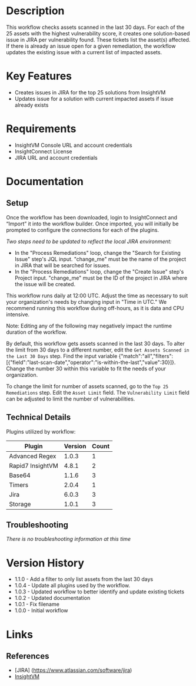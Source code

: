 # Description

This workflow checks assets scanned in the last 30 days. For each of the 25 assets with the highest vulnerability score, it creates one solution-based issue in JIRA per vulnerability found. These tickets list the asset(s) affected. If there is already an issue open for a given remediation, the workflow updates the existing issue with a current list of impacted assets.

# Key Features

* Creates issues in JIRA for the top 25 solutions from InsightVM
* Updates issue for a solution with current impacted assets if issue already exists

# Requirements

* InsightVM Console URL and account credentials
* InsightConnect License
* JIRA URL and account credentials

# Documentation

## Setup

Once the workflow has been downloaded, login to InsightConnect and “Import” it into the workflow builder. Once imported, you will initially be prompted to configure the connections for each of the plugins.

*Two steps need to be updated to reflect the local JIRA environment:*
* In the "Process Remediations" loop, change the "Search for Existing Issue" step's JQL input. "change_me" must be the name of the project in JIRA that will be searched for issues. 
* In the "Process Remediations" loop, change the "Create Issue" step's Project input. "change_me" must be the ID of the project in JIRA where the issue will be created.

This workflow runs daily at 12:00 UTC. Adjust the time as necessary to suit your organization's needs by changing input in "Time in UTC." We recommend running this workflow during off-hours, as it is data and CPU intensive.

Note: Editing any of the following may negatively impact the runtime duration of the workflow.

By default, this workflow gets assets scanned in the last 30 days. To alter the limit from 30 days to a different number, edit the `Get Assets Scanned in the Last 30 Days` step. Find the input variable {"match":"all","filters":[{"field":"last-scan-date","operator":"is-within-the-last","value":30}]}. Change the number 30 within this variable to fit the needs of your organization.

To change the limit for number of assets scanned, go to the `Top 25 Remediations` step. Edit the `Asset Limit` field. The `Vulnerability Limit` field can be adjusted to limit the number of vulnerabilities.

## Technical Details

Plugins utilized by workflow:

|Plugin|Version|Count|
|----|----|--------|
|Advanced Regex|1.0.3|1|
|Rapid7 InsightVM|4.8.1|2|
|Base64|1.1.6|3|
|Timers|2.0.4|1|
|Jira|6.0.3|3|
|Storage|1.0.1|3|

## Troubleshooting

_There is no troubleshooting information at this time_

# Version History

* 1.1.0 - Add a filter to only list assets from the last 30 days
* 1.0.4 - Update all plugins used by the workflow.
* 1.0.3 - Updated workflow to better identify and update existing tickets
* 1.0.2 - Updated documentation
* 1.0.1 - Fix filename
* 1.0.0 - Initial workflow

# Links

## References

* [JIRA] (https://www.atlassian.com/software/jira)
* [InsightVM](https://www.rapid7.com/products/insightvm/)
